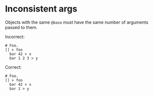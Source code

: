 # Inconsistent args

Objects with the same `@base` must have the same number of arguments passed
to them.

Incorrect:

```eo
# Foo.
[] > foo
  bar 42 > x
  bar 1 2 3 > y
```

Correct:

```eo
# Foo.
[] > foo
  bar 42 > x
  bar 1 > y
```
